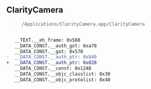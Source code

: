 ## ClarityCamera

> `/Applications/ClarityCamera.app/ClarityCamera`

```diff

   __TEXT.__eh_frame: 0x588
   __DATA_CONST.__auth_got: 0xa78
   __DATA_CONST.__got: 0x570
-  __DATA_CONST.__auth_ptr: 0x840
+  __DATA_CONST.__auth_ptr: 0x828
   __DATA_CONST.__const: 0x1248
   __DATA_CONST.__objc_classlist: 0x30
   __DATA_CONST.__objc_protolist: 0x40

```
